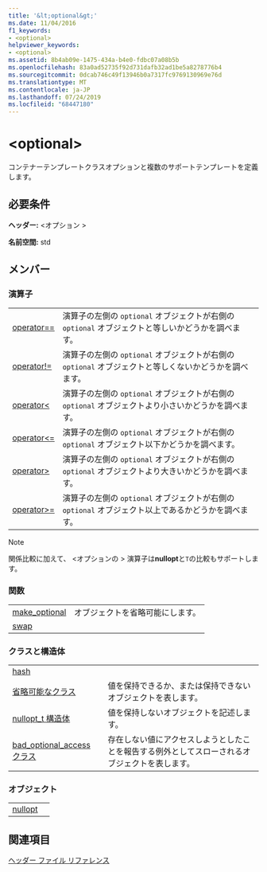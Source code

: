 ```yaml
---
title: '&lt;optional&gt;'
ms.date: 11/04/2016
f1_keywords:
- <optional>
helpviewer_keywords:
- <optional>
ms.assetid: 8b4ab09e-1475-434a-b4e0-fdbc07a08b5b
ms.openlocfilehash: 83a0ad52735f92d731dafb32ad1be5a8278776b4
ms.sourcegitcommit: 0dcab746c49f13946b0a7317fc9769130969e76d
ms.translationtype: MT
ms.contentlocale: ja-JP
ms.lasthandoff: 07/24/2019
ms.locfileid: "68447180"
---
```

# <a name="ltoptionalgt"></a>&lt;optional&gt;

コンテナーテンプレートクラスオプションと複数のサポートテンプレートを定義します。

## <a name="requirements"></a>必要条件

**ヘッダー:** \<オプション >

**名前空間:** std

## <a name="members"></a>メンバー

### <a name="operators"></a>演算子

|||
|-|-|
|[operator==](../standard-library/optional-operators.md#op_eq_eq)|演算子の左側の `optional` オブジェクトが右側の `optional` オブジェクトと等しいかどうかを調べます。|
|[operator!=](../standard-library/optional-operators.md#op_neq)|演算子の左側の `optional` オブジェクトが右側の `optional` オブジェクトと等しくないかどうかを調べます。|
|[operator<](../standard-library/optional-operators.md#op_lt)|演算子の左側の `optional` オブジェクトが右側の `optional` オブジェクトより小さいかどうかを調べます。|
|[operator<=](../standard-library/optional-operators.md#op_lt_eq)|演算子の左側の `optional` オブジェクトが右側の  `optional` オブジェクト以下かどうかを調べます。|
|[operator>](../standard-library/optional-operators.md#op_gt)|演算子の左側の `optional` オブジェクトが右側の `optional` オブジェクトより大きいかどうかを調べます。|
|[operator>=](../standard-library/optional-operators.md#op_lt_eq)|演算子の左側の `optional` オブジェクトが右側の `optional` オブジェクト以上であるかどうかを調べます。|

> [!NOTE]
> 関係比較に加えて、 \<オプションの > 演算子は**nullopt**と`T`の比較もサポートします。

### <a name="functions"></a>関数

|||
|-|-|
|[make_optional](../standard-library/optional-functions.md#make_optional)|オブジェクトを省略可能にします。|
|[swap](../standard-library/optional-functions.md#swap)||

### <a name="classes-and-structs"></a>クラスと構造体

|||
|-|-|
|[hash]()||
|[省略可能なクラス](../standard-library/optional-class.md)|値を保持できるか、または保持できないオブジェクトを表します。|
|[nullopt_t 構造体](../standard-library/nullopt-t-structure.md)|値を保持しないオブジェクトを記述します。|
|[bad_optional_access クラス](../standard-library/bad-optional-access-class.md)|存在しない値にアクセスしようとしたことを報告する例外としてスローされるオブジェクトを表します。|

### <a name="objects"></a>オブジェクト

|||
|-|-|
|[nullopt](../standard-library/optional-functions.md#nullopt)||

## <a name="see-also"></a>関連項目

[ヘッダー ファイル リファレンス](../standard-library/cpp-standard-library-header-files.md)
